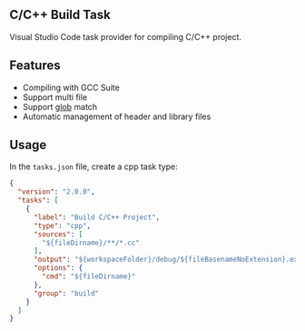 ## C/C++ Build Task

Visual Studio Code task provider for compiling C/C++ project.

## Features

- Compiling with GCC Suite
- Support multi file
- Support [glob](https://www.npmjs.com/package/globby) match
- Automatic management of header and library files

## Usage

In the `tasks.json` file, create a cpp task type:

```json
{
  "version": "2.0.0",
  "tasks": [
    {
      "label": "Build C/C++ Project",
      "type": "cpp",
      "sources": [
        "${fileDirname}/**/*.cc"
      ],
      "output": "${workspaceFolder}/debug/${fileBasenameNoExtension}.exe",
      "options": {
        "cmd": "${fileDirname}"
      },
      "group": "build"
    }
  ]  
}  
```
